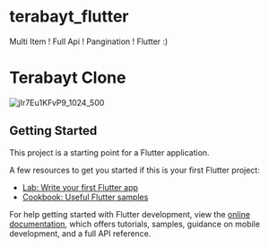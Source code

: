 # terabayt_flutter

Multi Item ! Full Api ! Pangination ! Flutter :)


# Terabayt Clone 

![jIr7Eu1KFvP9_1024_500](https://user-images.githubusercontent.com/108933534/219020384-3e95d144-7104-4074-baa7-0122231895ec.png)


## Getting Started

This project is a starting point for a Flutter application.

A few resources to get you started if this is your first Flutter project:

- [Lab: Write your first Flutter app](https://docs.flutter.dev/get-started/codelab)
- [Cookbook: Useful Flutter samples](https://docs.flutter.dev/cookbook)

For help getting started with Flutter development, view the
[online documentation](https://docs.flutter.dev/), which offers tutorials,
samples, guidance on mobile development, and a full API reference.

